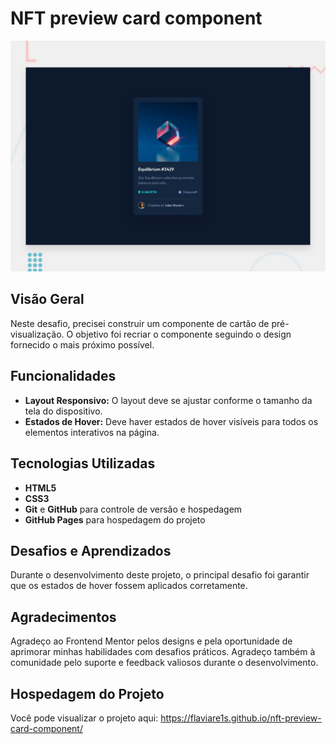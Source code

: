 # NFT preview card component

![Design preview for the NFT preview card component coding challenge](./design/desktop-preview.jpg)


## Visão Geral

Neste desafio, precisei construir um componente de cartão de pré-visualização. O objetivo foi recriar o componente seguindo o design fornecido o mais próximo possível.


## Funcionalidades

- **Layout Responsivo:** O layout deve se ajustar conforme o tamanho da tela do dispositivo.
- **Estados de Hover:** Deve haver estados de hover visíveis para todos os elementos interativos na página.

## Tecnologias Utilizadas

- **HTML5**
- **CSS3**
- **Git** e **GitHub** para controle de versão e hospedagem
- **GitHub Pages** para hospedagem do projeto

## Desafios e Aprendizados

Durante o desenvolvimento deste projeto, o principal desafio foi garantir que os estados de hover fossem aplicados corretamente. 

## Agradecimentos

Agradeço ao Frontend Mentor pelos designs e pela oportunidade de aprimorar minhas habilidades com desafios práticos. Agradeço também à comunidade pelo suporte e feedback valiosos durante o desenvolvimento.

## Hospedagem do Projeto

Você pode visualizar o projeto aqui: https://flaviare1s.github.io/nft-preview-card-component/
